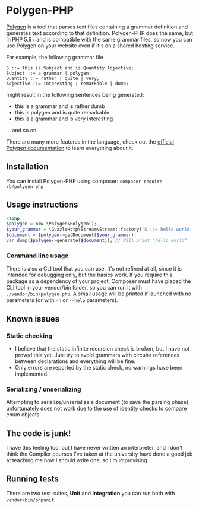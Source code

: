 # Polygen-PHP

[Polygen](https://github.com/alvisespano/Polygen) is a tool that parses text files containing a grammar definition and
generates text according to that definition. Polygen-PHP does the same, but in PHP 5.6+ and is compatible with the same
grammar files, so now you can use Polygen on your website even if it's on a shared hosting service.

For example, the following grammar file
```
S ::= this is Subject and is Quantity Adjective;
Subject ::= a grammar | polygen;
Quantity ::= rather | quite | very;
Adjective ::= interesting | remarkable | dumb;
```
might result in the following sentences being generated:
* this is a grammar and is rather dumb
* this is polygen and is quite remarkable
* this is a grammar and is very interesting

... and so on.

There are many more features in the language, check out the
[official Polygen documentation](http://htmlpreview.github.io/?https://github.com/alvisespano/Polygen/blob/dca27bd02613613d60a0e024c1668e8459de7288/docs/polygen-spec_EN.html)
to learn everything about it.

## Installation

You can install Polygen-PHP using composer: `composer require rb/polygen-php`

## Usage instructions

```php
<?php
$polygen = new \Polygen\Polygen();
$your_grammar = \GuzzleHttp\Stream\Stream::factory('S ::= hello world;');
$document = $polygen->getDocument($your_grammar);
var_dump($polygen->generate($document)); // Will print "hello world".
```

### Command line usage
There is also a CLI tool that you can use. It's not refined at all, since it is intended for debugging only, but the
basics work.
If you require this package as a dependency of your project, Composer must have placed the CLI tool in your vendor/bin
folder, so you can run it with `./vendor/bin/polygen.php`.
A small usage will be printed if launched with no parameters (or with `-h` or `--help` parameters).

## Known issues

### Static checking

* I believe that the static infinite recursion check is broken, but I have not proved this yet. Just try to avoid
grammars with circular references between declarations and everything will be fine.
* Only errors are reported by the static check, no warnings have been implemented.

### Serializing / unserializing

Attempting to serialize/unserialize a document (to save the parsing phase) unfortunately does not work due to the use of
identity checks to compare enum objects.

## The code is junk!

I have this feeling too, but I have never written an interpreter, and I don't think the Compiler courses I've taken at
the university have done a good job at teaching me how I should write one, so I'm improvising.

## Running tests

There are two test suites, **Unit** and **Integration** you can run both with `vendor/bin/phpunit`.
